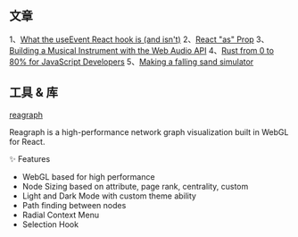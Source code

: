 ##  文章
1、[What the useEvent React hook is (and isn't)](https://typeofnan.dev/what-the-useevent-react-hook-is-and-isnt/)
2、[React "as" Prop](https://www.robinwieruch.de/react-as-prop/)
3、[Building a Musical Instrument with the Web Audio API](https://www.taniarascia.com/musical-instrument-web-audio-api/)
4、[Rust from 0 to 80% for JavaScript Developers](https://michaelsalim.co.uk/blog/rust-from-0-to-80-for-js-dev/)
5、[Making a falling sand simulator](https://jason.today/falling-sand)
## 工具 & 库
[reagraph](https://github.com/reaviz/reagraph)

Reagraph is a high-performance network graph visualization built in WebGL for React.

✨ Features
- WebGL based for high performance
- Node Sizing based on attribute, page rank, centrality, custom
- Light and Dark Mode with custom theme ability
- Path finding between nodes
- Radial Context Menu
- Selection Hook